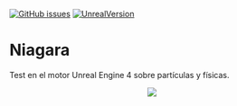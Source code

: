 
[![GitHub issues](https://img.shields.io/github/issues/MoonAntonio/Niagara.svg)](https://github.com/MoonAntonio/Niagara/issues)
[![UnrealVersion](https://img.shields.io/badge/Unreal%20Engine-4.20.3-blue.svg)](https://www.unrealengine.com/)

# Niagara

Test en el motor Unreal Engine 4 sobre partículas y físicas.

<p align="center"><img src="https://github.com/MoonAntonio/Niagara/blob/master/res/prev.gif?raw=true"></p>